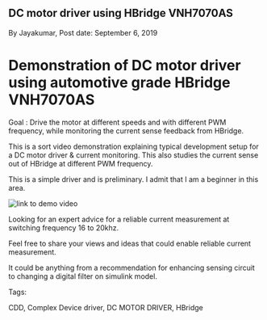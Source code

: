 ## DC motor driver using HBridge VNH7070AS

By Jayakumar, Post date: September 6, 2019

# Demonstration of DC motor driver using automotive grade HBridge VNH7070AS


Goal : Drive the motor at different speeds and with different PWM frequency, while monitoring the current sense feedback from HBridge.

This is a sort video demonstration explaining typical development setup for a DC motor driver & current monitoring. This also studies the current sense out of HBridge at different PWM frequency.

This is a simple driver and is preliminary. I admit that I am a beginner in this area.


![link to demo video](https://youtu.be/IY6krwpBbZI)

Looking for an expert advice for a reliable current measurement at switching frequency 16 to 20khz.

Feel free to share your views and ideas that could enable reliable current measurement. 

It could be anything from a recommendation for enhancing sensing circuit to changing a digital filter on simulink model.


Tags: 

CDD, Complex Device driver, DC MOTOR DRIVER, HBridge
